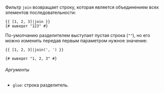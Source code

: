 Фильтр ```join``` возвращает строку, которая является объединением всех элементов последовательности:

```twig
{{ [1, 2, 3]|join }}
{# выведет "123" #}
```

По-умолчанию разделителем выступает пустая строка (```""```), но его можно изменить передав первым параметром нужное значение:

```twig
{{ [1, 2, 3]|join(', ') }}

{# выведет "1, 2, 3" #}
```

###### Аргументы

- ```glue```: строка разделитель.
